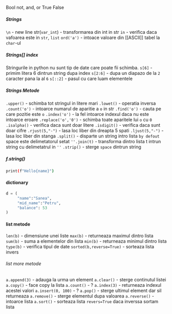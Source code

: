 Bool 
not, and, or 
True False
##### Strings 
`\n` - new line
str(`var_int`) - transformarea din int in str 
`in` - verifica daca vafoarea este in `str`, `list`
`ord('a')` - intoace valoare din [[ASCII]] tabel la `char`-ul 
##### Strings[] index 
Stringurile in python nu sunt tip de date care poate fii schimba.
`s[6]` - primim litera 6 dintrun string dupa index
`s[2:6]` - dupa un diapazo de la `2` caracter pana la al `6`
`s[::2]` - pasul cu care luam elementele
##### Strings Metode
`.upper()` - schimba tot stringul in litere mari
`.lowet()` - operatia inversa 
`.count('o')` - intoarce numarul de aparitie a `o` in str
`.find('o')` - cauta pe care pozitie este `o`
`.index('o')` - la fel intoarce indexul daca nu este intoarce eroare
`.replace('o','0')` - schimba toate aparitele lui `o` cu `0`
`.isalpha()` - verifica daca sunt doar litere
`.isdigit()` - verifica daca sunt doar cifre
`.rjust(5,"-")` - lasa loc liber din dreapta 5 spati
`.ljust(5,"-")` - lasa loc liber din stanga
`.split()` - disparte un string intro lista `by defout` space este delimetatorul setat
`''.join(t)` - transforma dintro lista t intrun string cu delimetatrul in `''` 
`.strip()` - sterge `space` dintrun string

##### f.string()
```bash
print(f"Hello{name}")
```
#### dictionary 
```python
d = (
	 "name":"Sanea",
	 "mid_name":"Petru",
	 "balance": 53
)
```
#### list metode
`len(b)` - dimensiune unei liste
`max(b)` - returneaza maximul dintro lista
`sum(b)` - suma a elementelor din lista
`min(b)` - returneaza minimul dintro lista
`type(b)` - verifica tipul de date
`sorted(b,reverse=True)` - sorteaza lista invers
###### list more metode
`a.append(3)` - adauga la urma un element
`a.clear()` - sterge continutul listei
`a.copy()` - face copy la lista 
`a.count()` - ?
`a.index(3)` - returneaza indexul acestei valori 
`a.insert(0, 100)` - ?
`a.pop()` - sterge ultimul element dar sil returneaza
`a.remove()` - sterge elementul dupa valoarea 
`a.reverse()` - intoarce lista
`a.sort()` - sorteaza lista `revers=True` daca inverssa sortam lista

